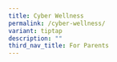 ```yaml
---
title: Cyber Wellness
permalink: /cyber-wellness/
variant: tiptap
description: ""
third_nav_title: For Parents
---
```

